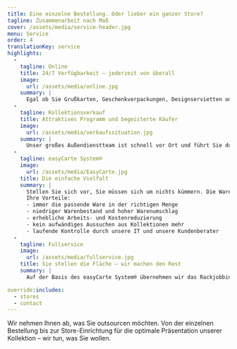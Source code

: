 ```yaml
---
title: Eine einzelne Bestellung. Oder lieber ein ganzer Store?
tagline: Zusammenarbeit nach Maß
cover: /assets/media/service-header.jpg
menu: Service
order: 4
translationKey: service
highlights:
  -
    tagline: Online
    title: 24/7 Verfügbarkeit – jederzeit von überall
    image:
      url: /assets/media/online.jpg
    summary: |
      Egal ob Sie Grußkarten, Geschenkverpackungen, Designservietten oder unser Beiprogramm bestellen möchten: Unser Online-Shop hat immer für Sie geöffnet. Intuitive Bedienung, übersichtliche Struktur – mit nur wenigen Klicks ist Ihre Bestellung versandfertig.<br><br>Einfach hier anmelden, dann passiert alles andere von selbst. Wir übermitteln Ihnen Ihr Passwort, und schon haben Sie Zutritt zu der AvanCarte-Welt der Grußkarten, Geschenkartikel und -verpackungen. Lassen Sie sich inspirieren!
  -
    tagline: Kollektionsverkauf
    title: Attraktives Programm und begeisterte Käufer
    image:
      url: /assets/media/verkaufssituation.jpg
    summary: |
      Unser großes Außendienstteam ist schnell vor Ort und führt Sie durch unsere Kollektion. Treffen Sie selbst Ihre individuelle Auswahl. Wir passen auf, dass Sie nichts übersehen.
  -
    tagline: easyCarte System®
    image:
      url: /assets/media/EasyCarte.jpg
    title: Die einfache Vielfalt
    summary: |
      Stellen Sie sich vor, Sie müssen sich um nichts kümmern. Die Ware läuft „wie von selbst“. Unmöglich? Mit unserem easyCarte System® ist das ganz einfach!<br><br>Auf der Grundlage einer umfassenden Standortanalyse ermitteln wir ein maßgeschneidertes Waren- und Präsentationskonzept für Ihr Geschäft und richten das easyCarte System® bei Ihnen ein.<br><br>
      Ihre Vorteile:
      - immer die passende Ware in der richtigen Menge
      - niedriger Warenbestand und hoher Warenumschlag
      - erhebliche Arbeits- und Kostenreduzierung
      - kein aufwändiges Aussuchen aus Kollektionen mehr
      - laufende Kontrolle durch unsere IT und unsere Kundenberater
  -
    tagline: Fullservice
    image:
      url: /assets/media/fullservice.jpg
    title: Sie stellen die Fläche – wir machen den Rest
    summary: |
      Auf der Basis des easyCarte System® übernehmen wir das Rackjobbing. Wir bestellen und verräumen die Ware – Sie kassieren nur noch. Ihre Warenpräsentation zieht durch unser Visual Merchandising alle Blicke auf sich. Ihre Kund*innen werden bei Grußkarten, Geschenkverpackung und Designservietten garantiert das Richtige für sich finden. Unser großes Außendienstteam garantiert eine hohe Besuchsfrequenz.<br><br>Erfahren Sie mehr über unsere **Einrichtungsberatung** und unser **Visual Merchandising**.

override:includes:
  - stores
  - contact
---
```

Wir nehmen Ihnen ab, was Sie outsourcen möchten. Von der einzelnen Bestellung bis zur Store-Einrichtung für die optimale Präsentation unserer Kollektion – wir tun, was Sie wollen.
